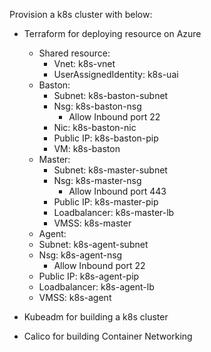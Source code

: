 Provision a k8s cluster with below:
- Terraform for deploying resource on Azure
  - Shared resource:
    - Vnet: k8s-vnet
    - UserAssignedIdentity: k8s-uai
  - Baston:
    - Subnet: k8s-baston-subnet
    - Nsg: k8s-baston-nsg
      - Allow Inbound port 22 
    - Nic: k8s-baston-nic
    - Public IP: k8s-baston-pip
    - VM: k8s-baston
  - Master:
    - Subnet: k8s-master-subnet
    - Nsg: k8s-master-nsg
      - Allow Inbound port 443
    - Public IP: k8s-master-pip
    - Loadbalancer: k8s-master-lb
    - VMSS: k8s-master
   - Agent:
    - Subnet: k8s-agent-subnet
    - Nsg: k8s-agent-nsg
      - Allow Inbound port 22
    - Public IP: k8s-agent-pip
    - Loadbalancer: k8s-agent-lb
    - VMSS: k8s-agent

- Kubeadm for building a k8s cluster

- Calico for building Container Networking
